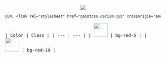 
<p align="center"> <img src="https://i.imgur.com/caJNU2a.png"> </p>

```css
CDN: <link rel="stylesheet" href="paintcss.cerium.xyz" crossorigin="anonymous" />
```
<kbd>
| Color                                                       | Class         |
| ---                                                         | ---           |
| <img width="45" src="https://i.imgur.com/lNmjlgw.png">      | bg-red-5      |
| <img width="45" src="https://i.imgur.com/lNmjlgw.png">      | bg-red-10     |
</kbd>
